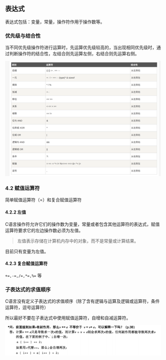 ## 表达式

表达式包括：变量，常量，操作符作用于操作数等。

### 优先级与结合性

当不同优先级操作符进行运算时，先运算优先级较高的，当出现相同优先级时，通过判断操作符的结合性，左结合则先运算左侧，右结合则先运算右侧。

![image-20210630004540170](%E7%AC%AC%E4%B8%89%E7%AB%A0-%E8%A1%A8%E8%BE%BE%E5%BC%8F.assets/image-20210630004540170.png)



### 4.2 赋值运算符

简单赋值运算符（=）和复合赋值运算符

#### 4.2.2 左值

C语言操作符允许它们的操作数为变量，常量或者包含其他运算符的表达式，赋值运算符要求它的左边操作数必须为左值。

> 左值表示存储在计算机内存中的对象，而不是常量或计算结果。

目前只有变量为左值。

#### 4.2.3 复合赋值运算符

`+=,-=,/=,*=,%=` 等

### 子表达式的求值顺序

C语言没有定义子表达式的求值顺序（除了含有逻辑与运算及逻辑或运算符，条件运算符，逗号运算符）

所以最好不要在子表达式中使用赋值运算符，自增和自减运算符。



![image-20210630225917234](%E7%AC%AC%E4%B8%89%E7%AB%A0-%E8%A1%A8%E8%BE%BE%E5%BC%8F.assets/image-20210630225917234.png)







